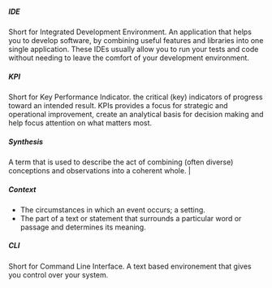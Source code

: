 
##### IDE

Short for Integrated Development Environment.
An application that helps you to develop software, by combining useful features and libraries into one single application. These IDEs usually allow you to run your tests and code without needing to leave the comfort of your development environment.

##### KPI

Short for Key Performance Indicator.
the critical (key) indicators of progress toward an intended result. KPIs provides a focus for strategic and operational improvement, create an analytical basis for decision making and help focus attention on what matters most.


##### Synthesis

A term that is used to describe the act of combining (often diverse) conceptions and observations into a coherent whole. | 


##### Context

- The circumstances in which an event occurs; a setting.
- The part of a text or statement that surrounds a particular word or passage and determines its meaning.

##### CLI
Short for Command Line Interface.
A text based environement that gives you control over your system.
